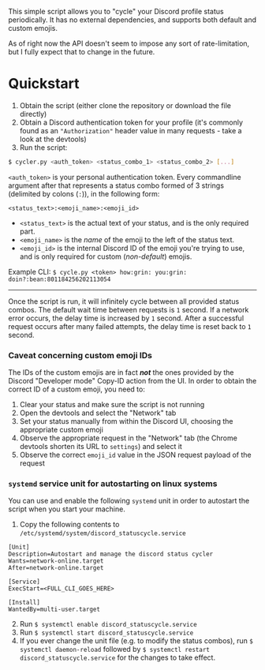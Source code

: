 This simple script allows you to "cycle" your Discord profile status periodically. It has no external dependencies, and supports both default and custom emojis. 

As of right now the API doesn't seem to impose any sort of rate-limitation, but I fully expect that to change in the future.

# Quickstart

1. Obtain the script (either clone the repository or download the file directly)
2. Obtain a Discord authentication token for your profile (it's commonly found as an `"Authorization"` header value in many requests - take a look at the devtools)
3. Run the script: 

```sh
$ cycler.py <auth_token> <status_combo_1> <status_combo_2> [...]
```

`<auth_token>` is your personal authentication token. Every commandline argument after that represents a status combo formed of 3 strings (delimited by colons (`:`)), in the following form:

```
<status_text>:<emoji_name>:<emoji_id>
```

* `<status_text>` is the actual text of your status, and is the only required part.
* `<emoji_name>` is the *name* of the emoji to the left of the status text.
* `<emoji_id>` is the internal Discord ID of the emoji you're trying to use, and is only required for custom (*non-default*) emojis.

Example CLI: `$ cycle.py <token> how:grin: you:grin: doin?:bean:801184256202113054`

---

Once the script is run, it will infinitely cycle between all provided status combos. The default wait time between requests is `1` second. If a network error occurs, the delay time is increased
by `1` second. After a successful request occurs after many failed attempts, the delay time is reset back to `1` second.

### Caveat concerning custom emoji IDs

The IDs of the custom emojis are in fact ***not*** the ones provided by the Discord "Developer mode" Copy-ID action from the UI. In order to obtain the correct ID of a custom emoji, you need to: 

1. Clear your status and make sure the script is not running
2. Open the devtools and select the "Network" tab
3. Set your status manually from within the Discord UI, choosing the appropriate custom emoji
4. Observe the appropriate request in the "Network" tab (the Chrome devtools shorten its URL to `settings`) and select it
5. Observe the correct `emoji_id` value in the JSON request payload of the request

### `systemd` service unit for autostarting on linux systems

You can use and enable the following `systemd` unit in order to autostart the script when you start your machine.

1. Copy the following contents to `/etc/systemd/system/discord_statuscycle.service`

```
[Unit]
Description=Autostart and manage the discord status cycler
Wants=network-online.target
After=network-online.target

[Service]
ExecStart=<FULL_CLI_GOES_HERE>

[Install]
WantedBy=multi-user.target
```

2. Run `$ systemctl enable discord_statuscycle.service`
3. Run `$ systemctl start discord_statuscycle.service`
4. If you ever change the unit file (e.g. to modify the status combos), run `$ systemctl daemon-reload` followed by `$ systemctl restart discord_statuscycle.service` for the changes to take effect.

